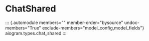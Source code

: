 # ChatShared

::: {.automodule members="" member-order="bysource" undoc-members="True" exclude-members="model_config,model_fields"}
aiogram.types.chat_shared
:::
